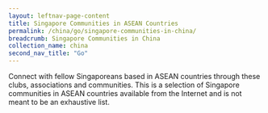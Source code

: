```yaml
---
layout: leftnav-page-content
title: Singapore Communities in ASEAN Countries
permalink: /china/go/singapore-communities-in-china/
breadcrumb: Singapore Communities in China
collection_name: china
second_nav_title: "Go"
---
```


Connect with fellow Singaporeans based in ASEAN countries through these clubs, associations and communities. This is a selection of Singapore communities in ASEAN countries available from the Internet and is not meant to be an exhaustive list.